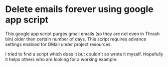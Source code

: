# Delete emails forever using google app script
This google app script purges gmail emails (so they are not even in Thrash bin) older then certain number of days.
This script requires advance settings enabled for GMail under project resources.

I tried to find a script which does it but couldn't so wrote it myself. Hopefully it helps others who are looking for a working example.
